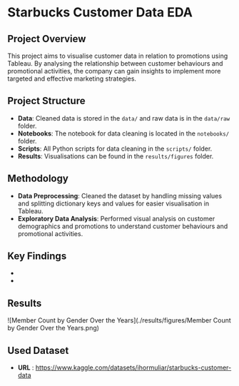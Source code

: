 # Starbucks Customer Data EDA
## Project Overview
This project aims to visualise customer data in relation to promotions using Tableau. By analysing the relationship between customer behaviours and promotional activities, the company can gain insights to implement more targeted and effective marketing strategies.

## Project Structure
- **Data**: Cleaned data is stored in the `data/` and raw data is in the `data/raw` folder.
- **Notebooks**: The notebook for data cleaning is located in the `notebooks/` folder.
- **Scripts**: All Python scripts for data cleaning in the `scripts/` folder.
- **Results**: Visualisations can be found in the `results/figures` folder.

## Methodology
- **Data Preprocessing**: Cleaned the dataset by handling missing values and splitting dictionary keys and values for easier visualisation in Tableau.
- **Exploratory Data Analysis**: Performed visual analysis on customer demographics and promotions to understand customer behaviours and promotional activities.

## Key Findings
- 
- 
## Results
![Member Count by Gender Over the Years](./results/figures/Member Count by Gender Over the Years.png)

## Used Dataset
- **URL** : https://www.kaggle.com/datasets/ihormuliar/starbucks-customer-data
